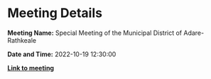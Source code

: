 # Meeting Details

**Meeting Name:** Special Meeting of the Municipal District of Adare-Rathkeale

**Date and Time:** 2022-10-19 12:30:00

**<a href="https://www.limerick.ie/council/whats-on/special-meeting-municipal-district-adare-rathkeale-24" target="_blank">Link to meeting</a>**
